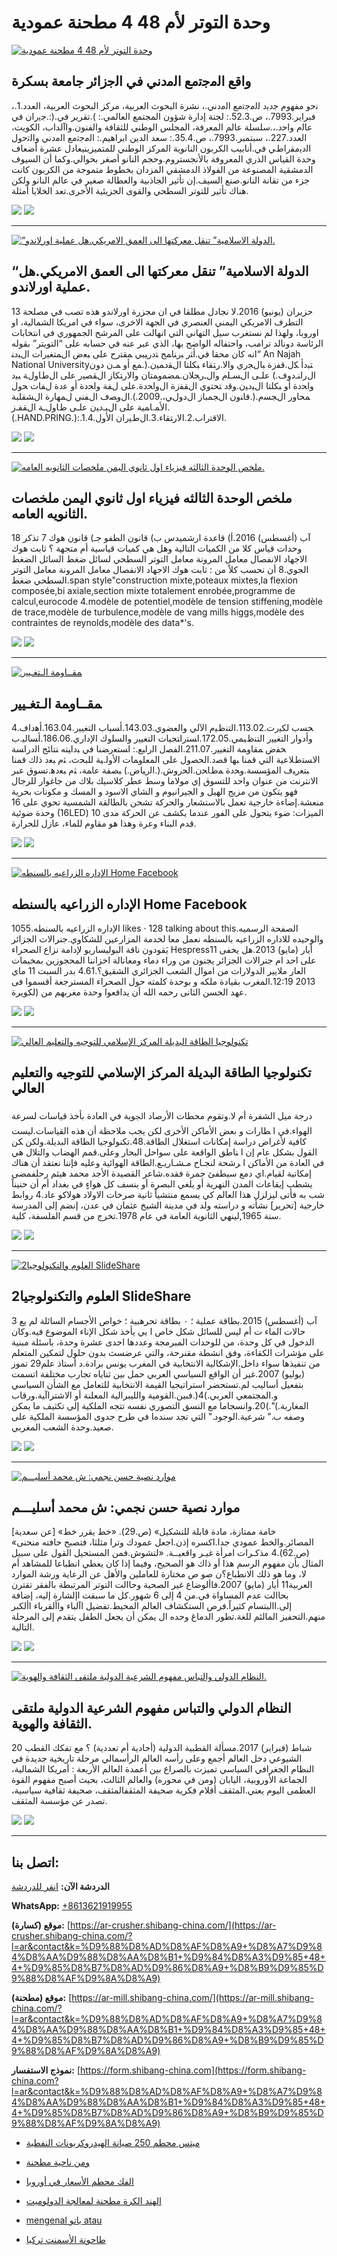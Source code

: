 # وحدة التوتر لأم 48 4 مطحنة عمودية

<a href="https://swt.shibang-china.com/?l=ar&img&k=%D9%88%D8%AD%D8%AF%D8%A9+%D8%A7%D9%84%D8%AA%D9%88%D8%AA%D8%B1+%D9%84%D8%A3%D9%85+48+4+%D9%85%D8%B7%D8%AD%D9%86%D8%A9+%D8%B9%D9%85%D9%88%D8%AF%D9%8A%D8%A9" target="_blank">![وحدة التوتر لأم 48 4 مطحنة عمودية](http://static.shibang-china.com/all-800x300/1145.jpg)</a>

## واﻗﻊ اﻟﻣﺟﺗﻣﻊ اﻟﻣدﻧﻲ ﻓﻲ اﻟﺟزاﺋر جامعة بسكرة
ﻧﺣو ﻣﻔﮭوم ﺟدﯾد ﻟﻟﻣﺟﺗﻣﻊ اﻟﻣدﻧﻲ.، نشرة البحوث العربية، مركز البحوث العربية، العدد.1.، فبراير.7993.، ص.52.3.: لجنة إدارة شؤون المجتمع العالمي.: ).تقرير في.(:.ﺟﯾران ﻓﻲ ﻋﺎﻟم واﺣد.،.سلسلة عالم المعرفة، المجلس الوطني للثقافة والفنون.واآلداب، الكويت، العدد.227.، سبتمبر.7993.، ص.35.4.: سعد الدين ابراهيم.: اﻟﻣﺟﺗﻣﻊ اﻟﻣدﻧﻲ واﻟﺗﺣول اﻟدﯾﻣﻘراطﻲ ﻓﻲ.أنابيب الكربون النانوية المركز الوطني للمتميزينيعادل عشرة أضعاف وحدة القياس الذري المعروفة بالأنجستروم.وحجم النانو أصغر بحوالي.وكما أن السيوف الدمشقية المصنوعة من الفولاذ الدمشقي المزدان بخطوط متموجة من الكربون كانت جزء من تقانة النانو.صنع السيف.إن تأثير الجاذبية والعطالة صغير في عالم النانو ولكن هناك تأثير للتوتر السطحي والقوى الجزيئية الأخرى.تعد الخلايا أمثلة.


<a href="https://whatsapp.shibangsoft.com/WhatsApp.php" target="_blank" title="WhatsApp">![](http://static.shibang-china.com/icon/whatsapp.png)</a> <a href="https://swt.shibang-china.com/?l=ar&icon&k=%D9%88%D8%AD%D8%AF%D8%A9+%D8%A7%D9%84%D8%AA%D9%88%D8%AA%D8%B1+%D9%84%D8%A3%D9%85+48+4+%D9%85%D8%B7%D8%AD%D9%86%D8%A9+%D8%B9%D9%85%D9%88%D8%AF%D9%8A%D8%A9" target="_blank">![](http://static.shibang-china.com/icon/chat-ar.png)</a>

---

<a href="https://swt.shibang-china.com/?l=ar&img&k=%D9%88%D8%AD%D8%AF%D8%A9+%D8%A7%D9%84%D8%AA%D9%88%D8%AA%D8%B1+%D9%84%D8%A3%D9%85+48+4+%D9%85%D8%B7%D8%AD%D9%86%D8%A9+%D8%B9%D9%85%D9%88%D8%AF%D9%8A%D8%A9" target="_blank">![“الدولة الاسلامية” تنقل معركتها الى العمق الامريكي.هل عملية اورلاندو.](http://static.shibang-china.com/all-800x300/1039.jpg)</a>

## “الدولة الاسلامية” تنقل معركتها الى العمق الامريكي.هل عملية اورلاندو.
13 حزيران (يونيو) 2016.لا نجادل مطلقا في ان مجزرة اورلاندو هذه تصب في مصلحة التطرف الامريكي اليمني العنصري في الجهة الاخرى، سواء في امريكا الشمالية، او اوروبا، ولهذا لم نستغرب سيل التهاني التي انهالت على المرشح الجمهوري في انتخابات الرئاسة دونالد ترامب، واحتفاله الواضح بها، الذي عبر عنه في حسابه على “التويتر” بقوله “انه كان محقا في.ﺃﺜﺭ ﺒﺭﻨﺎﻤﺞ ﺘﺩﺭﻴﺒﻲ ﻤﻘﺘﺭﺡ ﻋﻠﻰ ﺒﻌﺽ ﺍﻝﻤﺘﻐﻴﺭﺍﺕ ﺍﻝﺒﺩﻨ An Najah National Universityﺘﺒﺩﺃ ﻜل.ﻗﻔﺯﺓ ﺒﺎﻝﺠﺭﻱ ﻭﺍﻻ.ﺭﺘﻘﺎﺀ ﺒﻜﻠﺘﺎ ﺍﻝﻘﺩﻤﻴﻥ.(.ﻤﻊ ﺃﻭ ﻤـﻥ ﺩﻭﻥ ﺍﻝﺭﺍﻨـﺩﻭﻑ.) ﻋﻠـﻰ ﺍﻝﺴـﻠﻡ ﻭﺍﻝـﺭﺠﻼﻥ.ﻤﻀﻤﻭﻤﺘﺎﻥ ﻭﺍﻻﺭﺘﻜﺎﺯ ﺍﻝﻘﺼﻴﺭ ﻋﻠﻰ ﺍﻝﻁﺎﻭﻝﺔ ﺒﻴﺩ ﻭﺍﺤﺩﺓ ﺃﻭ ﺒﻜﻠﺘﺎ ﺍﻝﻴﺩﻴﻥ.ﻭﻗﺩ ﺘﺤﺘﻭﻱ ﺍﻝﻘﻔﺯﺓ ﺍﻝﻭﺍﺤﺩﺓ.ﻋﻠﻰ ﻝﻔﺔ ﻭﺍﺤﺩﺓ ﺃﻭ ﻋﺩﺓ ﻝﻔﺎﺕ ﺤﻭل ﻤﺤﺎﻭﺭ ﺍﻝﺠﺴﻡ.(.ﻗﺎﻨﻭﻥ ﺍﻝﺠﻤﺒﺎﺯ ﺍﻝﺩﻭﻝﻲ،.2009.).ﺍﻝﻭﺼﻑ ﺍﻝﻔﻨﻲ ﻝﻤﻬﺎﺭﺓ ﺍﻝﺸﻘﻠﺒﺔ ﺍﻷﻤ.ﺎﻤﻴﺔ ﻋﻠﻰ ﺍﻝﻴـﺩﻴﻥ ﻋﻠـﻰ ﻁﺎﻭﻝـﺔ ﺍﻝﻘﻔـﺯ.(.HAND.PRING.):.1.ﺍﻻﻗﺘﺭﺍﺏ.2.ﺍﻻﺭﺘﻘﺎﺀ.3.ﺍﻝﻁﻴﺭﺍﻥ ﺍﻷﻭل.4.


<a href="https://whatsapp.shibangsoft.com/WhatsApp.php" target="_blank" title="WhatsApp">![](http://static.shibang-china.com/icon/whatsapp.png)</a> <a href="https://swt.shibang-china.com/?l=ar&icon&k=%D9%88%D8%AD%D8%AF%D8%A9+%D8%A7%D9%84%D8%AA%D9%88%D8%AA%D8%B1+%D9%84%D8%A3%D9%85+48+4+%D9%85%D8%B7%D8%AD%D9%86%D8%A9+%D8%B9%D9%85%D9%88%D8%AF%D9%8A%D8%A9" target="_blank">![](http://static.shibang-china.com/icon/chat-ar.png)</a>

---

<a href="https://swt.shibang-china.com/?l=ar&img&k=%D9%88%D8%AD%D8%AF%D8%A9+%D8%A7%D9%84%D8%AA%D9%88%D8%AA%D8%B1+%D9%84%D8%A3%D9%85+48+4+%D9%85%D8%B7%D8%AD%D9%86%D8%A9+%D8%B9%D9%85%D9%88%D8%AF%D9%8A%D8%A9" target="_blank">![ملخص الوحدة الثالثه فيزياء اول ثانوي اليمن ملخصات الثانويه العامه.](http://static.shibang-china.com/all-800x300/1113.jpg)</a>

## ملخص الوحدة الثالثه فيزياء اول ثانوي اليمن ملخصات الثانويه العامه.
18 آب (أغسطس) 2016.أ) قاعدة ارشميدس ب) قانون الطفو جـ) قانون هوك 7 تذكر وحدات قياس كلا من الكميات التالية وهل هي كميات قياسية أم متجهة ؟ ثابت هوك الاجهاد الانفصال معامل المرونة معامل التوتر السطحي لسائل ضغط السائل الضغط الجوي.8 أن نحسب كلاً من : ثابت هوك الاجهاد الانفصال معامل المرونة معامل التوتر السطحي ضغط.span style&quot;construction mixte,poteaux mixtes,la flexion composée,bi axiale,section mixte totalement enrobée,programme de calcul,eurocode 4.modèle de potentiel,modèle de tension stiffening,modèle de trace,modèle de turbulence,modèle de vang mills higgs,modèle des contraintes de reynolds,modèle des data*&#39;s.


<a href="https://whatsapp.shibangsoft.com/WhatsApp.php" target="_blank" title="WhatsApp">![](http://static.shibang-china.com/icon/whatsapp.png)</a> <a href="https://swt.shibang-china.com/?l=ar&icon&k=%D9%88%D8%AD%D8%AF%D8%A9+%D8%A7%D9%84%D8%AA%D9%88%D8%AA%D8%B1+%D9%84%D8%A3%D9%85+48+4+%D9%85%D8%B7%D8%AD%D9%86%D8%A9+%D8%B9%D9%85%D9%88%D8%AF%D9%8A%D8%A9" target="_blank">![](http://static.shibang-china.com/icon/chat-ar.png)</a>

---

<a href="https://swt.shibang-china.com/?l=ar&img&k=%D9%88%D8%AD%D8%AF%D8%A9+%D8%A7%D9%84%D8%AA%D9%88%D8%AA%D8%B1+%D9%84%D8%A3%D9%85+48+4+%D9%85%D8%B7%D8%AD%D9%86%D8%A9+%D8%B9%D9%85%D9%88%D8%AF%D9%8A%D8%A9" target="_blank">![ﻤﻘــﺎﻭﻤﺔ ﺍﻟـﺘﻐـﻴﻴﺭ](http://static.shibang-china.com/all-800x300/892.jpg)</a>

## ﻤﻘــﺎﻭﻤﺔ ﺍﻟـﺘﻐـﻴﻴﺭ
4.ﺤﺴﺏ ﻟﻜﻴﺭﺕ.113.02.ﺍﻟﺘﻨﻅﻴﻡ ﺍﻵﻟﻲ ﻭﺍﻟﻌﻀﻭﻱ.143.03.ﺃﺴﺒﺎﺏ ﺍﻟﺘﻐﻴﻴﺭ.163.04.ﺃﻫﺩﺍﻑ ﻭﺃﺩﻭﺍﺭ ﺍﻟﺘﻐﻴﻴﺭ ﺍﻟﺘﻨﻅﻴﻤﻲ.172.05.ﺍﺴﺘﺭﺍﺘﺠﻴﺎﺕ ﺍﻟﺘﻐﻴﻴﺭ ﻭﺍﻟﺴﻠﻭﻙ ﺍﻹﺩﺍﺭﻱ.186.06.ﺃﺴﺎﻟﻴ.ﺏ ﺨﻔﺽ ﻤﻘﺎﻭﻤﺔ ﺍﻟﺘﻐﻴﻴﺭ.211.07.ﺍﻟﻔﺼل ﺍﻟﺭﺍﺒﻊ.: ﺍﺴﺘﻌﺭﻀﻨﺎ ﻓﻲ ﺒﺩﺍﻴﺘﻪ ﻨﺘﺎﺌﺞ ﺍﻟﺩﺭﺍﺴﺔ ﺍﻻﺴﺘﻁﻼﻋﻴﺔ ﺍﻟﺘﻲ ﻗﻤﻨﺎ ﺒﻬﺎ ﻗﺼﺩ.ﺍﻟﺤﺼﻭل ﻋﻠﻰ ﺍﻟﻤﻌﻠﻭﻤﺎﺕ ﺍﻷﻭﻟ.ﻴﺔ ﻟﻠﺒﺤﺙ، ﺜﻡ ﺒﻌﺩ ﺫﻟﻙ ﻗﻤﻨﺎ ﺒﺘﻌﺭﻴﻑ ﺍﻟﻤﺅﺴﺴﺔ.ﻭﺤﺩﺓ ﻤﻁﺎﺤﻥ.ﺍﻟﺤﺭﻭﺵ.(.ﺍﻟﺭﻴﺎﺽ.) ﺒﺼﻔﺔ ﻋﺎﻤﺔ، ﺜﻡ ﺒﻌﺩﻫ.تسوق عبر الانترنت من عنوان واحد للتسوق إي مولاما وسط عطر كلاسيك بلاك من جاغوار للرجال فهو يتكون من مزيج الهيل و الجيرانيوم و الشاي الاسود و المسك و مكونات بحرية منعشة.إضاءة خارجية تعمل بالاستشعار والحركة تشحن بالطالقة الشمسية تحوي على 16 وحدة ضوئية (16LED) الميزات: ضوء يتحول على الفور عندما يكشف عن الحركة مدى 10 قدم البناء وعرة وهذا هو مقاوم للماء، عازل للحرارة.


<a href="https://whatsapp.shibangsoft.com/WhatsApp.php" target="_blank" title="WhatsApp">![](http://static.shibang-china.com/icon/whatsapp.png)</a> <a href="https://swt.shibang-china.com/?l=ar&icon&k=%D9%88%D8%AD%D8%AF%D8%A9+%D8%A7%D9%84%D8%AA%D9%88%D8%AA%D8%B1+%D9%84%D8%A3%D9%85+48+4+%D9%85%D8%B7%D8%AD%D9%86%D8%A9+%D8%B9%D9%85%D9%88%D8%AF%D9%8A%D8%A9" target="_blank">![](http://static.shibang-china.com/icon/chat-ar.png)</a>

---

<a href="https://swt.shibang-china.com/?l=ar&img&k=%D9%88%D8%AD%D8%AF%D8%A9+%D8%A7%D9%84%D8%AA%D9%88%D8%AA%D8%B1+%D9%84%D8%A3%D9%85+48+4+%D9%85%D8%B7%D8%AD%D9%86%D8%A9+%D8%B9%D9%85%D9%88%D8%AF%D9%8A%D8%A9" target="_blank">![الإداره الزراعيه بالسنطه Home Facebook](http://static.shibang-china.com/all-800x300/380.jpg)</a>

## الإداره الزراعيه بالسنطه Home Facebook
الإداره الزراعيه بالسنطه.1055 likes · 128 talking about this.الصفحة الرسميه والوحيده للاداره الزراعيه بالسنطه نعمل معا لخدمة المزارعين للشكاوي.جنرالات الجزائر يَقودون ناقة البوليساريو لإدامة نزاع الصحراء Hespress11 أيار (مايو) 2013.هل يخفى على احد ام جنرالات الجزائر يجنون من وراء دماء ومعانالة اخزاننا المحجوزين بمخيمات العار ملايير الدولارات من اموال الشعب الجزائري الشقيق؟.4.61 بدر السبت 11 ماي 2013 12:19.المغرب بقيادة ملكه و بوحدة كلمته حول الصحراء المسترجعة أقسموا فى عهد الحسن الثانى رحمه الله أن يدافعوا وحدة مغربهم من (لكويرة.


<a href="https://whatsapp.shibangsoft.com/WhatsApp.php" target="_blank" title="WhatsApp">![](http://static.shibang-china.com/icon/whatsapp.png)</a> <a href="https://swt.shibang-china.com/?l=ar&icon&k=%D9%88%D8%AD%D8%AF%D8%A9+%D8%A7%D9%84%D8%AA%D9%88%D8%AA%D8%B1+%D9%84%D8%A3%D9%85+48+4+%D9%85%D8%B7%D8%AD%D9%86%D8%A9+%D8%B9%D9%85%D9%88%D8%AF%D9%8A%D8%A9" target="_blank">![](http://static.shibang-china.com/icon/chat-ar.png)</a>

---

<a href="https://swt.shibang-china.com/?l=ar&img&k=%D9%88%D8%AD%D8%AF%D8%A9+%D8%A7%D9%84%D8%AA%D9%88%D8%AA%D8%B1+%D9%84%D8%A3%D9%85+48+4+%D9%85%D8%B7%D8%AD%D9%86%D8%A9+%D8%B9%D9%85%D9%88%D8%AF%D9%8A%D8%A9" target="_blank">![تكنولوجيا الطاقة البديلة المركز الإسلامي للتوجيه والتعليم العالي](http://static.shibang-china.com/all-800x300/1482.jpg)</a>

## تكنولوجيا الطاقة البديلة المركز الإسلامي للتوجيه والتعليم العالي
درﺟﺔ ﻣﻴﻞ اﻟﺸﻔﺮة أم ﻻ.وﺗﻘﻮم ﻣﺤﻄﺎت اﻷرﺻﺎد اﳉﻮﻳﺔ ﻓﻲ اﻟﻌﺎدة ﺑﺄﺧﺬ ﻗﻴﺎﺳﺎت ﻟﺴﺮﻋﺔ اﻟﻬﻮاء.ﻓﻲ ا ﻄﺎرات و ﺑﻌﺾ اﻷﻣﺎﻛﻦ اﻷﺧﺮى ﻟﻜﻦ ﻳﺠﺐ ﻣﻼﺣﻈﺔ أن ﻫﺬه اﻟﻘﻴﺎﺳﺎت.ﻟﻴﺴﺖ ﻛﺎﻓﻴﺔ ﻷﻏﺮاض دراﺳﺔ إﻣﻜﺎﻧﺎت اﺳﺘﻐﻼل اﻟﻄﺎﻗﺔ.48.ﺗﻜﻨﻮﻟﻮﺟﻴﺎ اﻟﻄﺎﻗﺔ اﻟﺒﺪﻳﻠﺔ.وﻟﻜﻦ ﻜﻦ اﻟﻘﻮل ﺑﺸﻜﻞ ﻋﺎم إن ا ﻨﺎﻃﻖ اﻟﻮاﻗﻌﺔ ﻋﻠﻰ ﺳﻮاﺣﻞ اﻟﺒﺤﺎر وﻋﻠﻰ.ﻗﻤﻢ اﻟﻬﻀﺎب واﻟﺘﻼل ﻫﻲ ﻓﻲ اﻟﻌﺎدة ﻣﻦ اﻷﻣﺎﻛﻦ ا ﺮﺷﺤﺔ ﻟﻨﺠـﺎح ﻣـﺸـﺎرﻳـﻊ.اﻟﻄﺎﻗﺔ اﻟﻬﻮاﺋﻴﺔ وﻋﻠﻴﻪ ﻓﺈﻧﻨﺎ ﻧﻌﺘﻘﺪ أن ﻫﻨﺎك إﻣﻜﺎﻧﻴﺔ ﻟﻘﻴﺎم.اي دمع سيطفئ جمرة فقده.شاعر القصيدة الأجد محمد هيثم رحلفمضى يشطب إيقاعات المدن النهرية أو يلغي البصرة أو ينسف كل هواءٍ في بغداد أم أن حنيناً شب به فأتى ليزلزل هذا العالم كي يسمع منتشياً ثانية صرخات الاولاد هولاكو عاد.4 روابط خارجية [تحرير] نشأته و دراسته ولد في مدينة الشيخ عثمان في عدن، إنضم إلى المدرسة سنة 1965,لينهي الثانوية العامة في عام 1978.تخرج من قسم الفلسفة، كلية.


<a href="https://whatsapp.shibangsoft.com/WhatsApp.php" target="_blank" title="WhatsApp">![](http://static.shibang-china.com/icon/whatsapp.png)</a> <a href="https://swt.shibang-china.com/?l=ar&icon&k=%D9%88%D8%AD%D8%AF%D8%A9+%D8%A7%D9%84%D8%AA%D9%88%D8%AA%D8%B1+%D9%84%D8%A3%D9%85+48+4+%D9%85%D8%B7%D8%AD%D9%86%D8%A9+%D8%B9%D9%85%D9%88%D8%AF%D9%8A%D8%A9" target="_blank">![](http://static.shibang-china.com/icon/chat-ar.png)</a>

---

<a href="https://swt.shibang-china.com/?l=ar&img&k=%D9%88%D8%AD%D8%AF%D8%A9+%D8%A7%D9%84%D8%AA%D9%88%D8%AA%D8%B1+%D9%84%D8%A3%D9%85+48+4+%D9%85%D8%B7%D8%AD%D9%86%D8%A9+%D8%B9%D9%85%D9%88%D8%AF%D9%8A%D8%A9" target="_blank">![العلوم والتكنولوجيا2 SlideShare](http://static.shibang-china.com/all-800x300/1011.jpg)</a>

## العلوم والتكنولوجيا2 SlideShare
3 آب (أغسطس) 2015.بطاقة عملية ؛ ٠ بطاقة تحرهبية ؛ خواص الأجسام السائلة لم يع حالات الماء ت أم ليس للسائل شكل خاص ا يي يأخذ شكل الإناء الموضوع فيه.وكان الدخول في كل وحدة، من للوحدات المبرمجة وعددها احدى عشرة وحدة، باسئلة مبنية على مؤشرات الكقاءة، وفق انشطة مقنرحة، والتي عرضسث بدون حلول لتمكين المتعلم من تنفيذها سواء داخل.اﻹﺷﻜﺎﻟﻴﺔ اﻻﻧﺘﺨﺎﺑﻴﺔ ﻓﻲ اﻟﻤﻐﺮب ﻳﻮﻧﺲ ﺑﺮادة.د أﺳﺘﺎذ ﻋﻠﻢ29 تموز (يوليو) 2007.ﻏﻴﺮ أن اﻟﻮاﻗﻊ اﻟﺴﻴﺎﺳﻲ اﻟﻌﺮﺑﻲ ﺣﻤﻞ ﺑﻴﻦ ﺛﻨﺎﻳﺎﻩ ﺗﺠﺎرب ﻣﺨﺘﻠﻔﺔ اﺗﺴﻤﺖ ﺑﺘﻔﻌﻴﻞ أﺳﺎﻟﻴﺐ ﻟﻢ.ﺗﺴﺘﺤﻀﺮ اﺳﺘﺮاﺗﻴﺠﻴﺎ اﻟﻘﻴﻤﺔ اﻻﻧﺘﺨﺎﺑﻴﺔ ﻟﻠﺘﻌﺎﻣﻞ ﻣﻊ اﻟﺸﺄن اﻟﺴﻴﺎﺳﻲ و.اﻟﻤﺠﺘﻤﻌﻲ اﻟﻌﺮﺑﻲ.)4(.ﻓﺒﻴﻦ.اﻟﻘﻮﻣﻴﺔ واﻟﻠﻴﺒﺮاﻟﻴﺔ اﻟﻤﻌﻠﻨﺔ أو اﻻﺷﺘﺮاآﻴﺔ.ورﻗﺎب اﻟﻤﻐﺎرﺑﺔ.)&quot;.)20.واﻧﺴﺠﺎﻣﺎ ﻣﻊ اﻟﻨﺴﻖ اﻟﺘﺼﻮري ﻧﻔﺴﻪ ﺗﺘﺠﻪ اﻟﻤﻠﻜﻴﺔ إﻟﻰ ﺗﻜﺜﻴﻒ ﻣﺎ ﻳﻤﻜﻦ وﺻﻔﻪ ب.&quot; ﺷﺮﻋﻴﺔ.اﻟﻮﺟﻮد.&quot; اﻟﺘﻲ ﺗﺠﺪ ﺳﻨﺪهﺎ ﻓﻲ ﻃﺮح ﺟﺪوى اﻟﻤﺆﺳﺴﺔ اﻟﻤﻠﻜﻴﺔ ﻋﻠﻰ ﺻﻌﻴﺪ.وﺣﺪة اﻟﺸﻌﺐ اﻟﻤﻐﺮﺑﻲ.


<a href="https://whatsapp.shibangsoft.com/WhatsApp.php" target="_blank" title="WhatsApp">![](http://static.shibang-china.com/icon/whatsapp.png)</a> <a href="https://swt.shibang-china.com/?l=ar&icon&k=%D9%88%D8%AD%D8%AF%D8%A9+%D8%A7%D9%84%D8%AA%D9%88%D8%AA%D8%B1+%D9%84%D8%A3%D9%85+48+4+%D9%85%D8%B7%D8%AD%D9%86%D8%A9+%D8%B9%D9%85%D9%88%D8%AF%D9%8A%D8%A9" target="_blank">![](http://static.shibang-china.com/icon/chat-ar.png)</a>

---

<a href="https://swt.shibang-china.com/?l=ar&img&k=%D9%88%D8%AD%D8%AF%D8%A9+%D8%A7%D9%84%D8%AA%D9%88%D8%AA%D8%B1+%D9%84%D8%A3%D9%85+48+4+%D9%85%D8%B7%D8%AD%D9%86%D8%A9+%D8%B9%D9%85%D9%88%D8%AF%D9%8A%D8%A9" target="_blank">![موارد نصية حسن نجمي: ش محمد أسليـــم](http://static.shibang-china.com/all-800x300/621.jpg)</a>

## موارد نصية حسن نجمي: ش محمد أسليـــم
[عن سعدية] «خامة ممتازة، مادة قابلة للتشكيل» (ص.29). «خط يقرر خط المصائر.والخط عمودي جدا.اكسره إذن.اجعل عمودك وترا مثلثا، فتصبح حافته منحنى» (ص.62).4 مذكـرات امرأة غيـر واقعيــة. «لتشوش.فمن المستحيل القول على سبيل المثال بأن مفهوم الرسم هذا أو ذاك هو الصحيح، وفيما إذا كان يعطي انطباعا للمشاهد أم لا، وما هو ذلك الانطباع؟ن صو ص مختارة للعاملين والأهل عن الرعاية ورشة الموارد العربية11 أيار (مايو) 2007.فاألوضاع غير الصحية وحاالت التوتر المرتبطة بالفقر تقترن بحاالت عدم المساواة في.من 4 إلى 6 شهور.كل ما سبقت اإلشارة إليه، إضافة إلى.االبتسام كثيراً.فرص الستكشاف العالم المحيط.تفضيل اآلباء واألقرباء األكبر منهم.التحفيز المالئم للغة.تطور الدماغ وحده ال يمكن أن يجعل الطفل يتقدم إلى المرحلة التالية.


<a href="https://whatsapp.shibangsoft.com/WhatsApp.php" target="_blank" title="WhatsApp">![](http://static.shibang-china.com/icon/whatsapp.png)</a> <a href="https://swt.shibang-china.com/?l=ar&icon&k=%D9%88%D8%AD%D8%AF%D8%A9+%D8%A7%D9%84%D8%AA%D9%88%D8%AA%D8%B1+%D9%84%D8%A3%D9%85+48+4+%D9%85%D8%B7%D8%AD%D9%86%D8%A9+%D8%B9%D9%85%D9%88%D8%AF%D9%8A%D8%A9" target="_blank">![](http://static.shibang-china.com/icon/chat-ar.png)</a>

---

<a href="https://swt.shibang-china.com/?l=ar&img&k=%D9%88%D8%AD%D8%AF%D8%A9+%D8%A7%D9%84%D8%AA%D9%88%D8%AA%D8%B1+%D9%84%D8%A3%D9%85+48+4+%D9%85%D8%B7%D8%AD%D9%86%D8%A9+%D8%B9%D9%85%D9%88%D8%AF%D9%8A%D8%A9" target="_blank">![النظام الدولي والتباس مفهوم الشرعية الدولية ملتقى الثقافة والهوية.](http://static.shibang-china.com/all-800x300/776.jpg)</a>

## النظام الدولي والتباس مفهوم الشرعية الدولية ملتقى الثقافة والهوية.
20 شباط (فبراير) 2017.مسألة القطبية الدولية (أحادية أم تعددية) ؟ مع تفكك القطب الشيوعي دخل العالم أجمع وعلى رأسه العالم الرأسمالي مرحلة تاريخية جديدة في النظام الجغرافي السياسي تميزت بالصراع بين أعمدة العالم الأربعة : أمريكا الشمالية، الجماعة الأوروبية، اليابان (ومن في محوره) والعالم الثالث، بحيث أصبح مفهوم القوة العظمى اليوم يعني.المثقف أقلام فكرية صحيفة المثقفالمثقف، صحيفة ثقافية سياسية، تصدر عن مؤسسة المثقف.


<a href="https://whatsapp.shibangsoft.com/WhatsApp.php" target="_blank" title="WhatsApp">![](http://static.shibang-china.com/icon/whatsapp.png)</a> <a href="https://swt.shibang-china.com/?l=ar&icon&k=%D9%88%D8%AD%D8%AF%D8%A9+%D8%A7%D9%84%D8%AA%D9%88%D8%AA%D8%B1+%D9%84%D8%A3%D9%85+48+4+%D9%85%D8%B7%D8%AD%D9%86%D8%A9+%D8%B9%D9%85%D9%88%D8%AF%D9%8A%D8%A9" target="_blank">![](http://static.shibang-china.com/icon/chat-ar.png)</a>

---
## اتصل بنا:

**الدردشة الآن:** [انقر للدردشة](https://swt.shibang-china.com?l=ar&contact&k=%D9%88%D8%AD%D8%AF%D8%A9+%D8%A7%D9%84%D8%AA%D9%88%D8%AA%D8%B1+%D9%84%D8%A3%D9%85+48+4+%D9%85%D8%B7%D8%AD%D9%86%D8%A9+%D8%B9%D9%85%D9%88%D8%AF%D9%8A%D8%A9)

**WhatsApp:**  [+8613621919955](https://whatsapp.shibangsoft.com/WhatsApp.php)

**موقع (كسارة):** [https://ar-crusher.shibang-china.com/](https://ar-crusher.shibang-china.com/?l=ar&contact&k=%D9%88%D8%AD%D8%AF%D8%A9+%D8%A7%D9%84%D8%AA%D9%88%D8%AA%D8%B1+%D9%84%D8%A3%D9%85+48+4+%D9%85%D8%B7%D8%AD%D9%86%D8%A9+%D8%B9%D9%85%D9%88%D8%AF%D9%8A%D8%A9)

**موقع (مطحنة):** [https://ar-mill.shibang-china.com/](https://ar-mill.shibang-china.com/?l=ar&contact&k=%D9%88%D8%AD%D8%AF%D8%A9+%D8%A7%D9%84%D8%AA%D9%88%D8%AA%D8%B1+%D9%84%D8%A3%D9%85+48+4+%D9%85%D8%B7%D8%AD%D9%86%D8%A9+%D8%B9%D9%85%D9%88%D8%AF%D9%8A%D8%A9)

**نموذج الاستفسار:** [https://form.shibang-china.com](https://form.shibang-china.com?l=ar&contact&k=%D9%88%D8%AD%D8%AF%D8%A9+%D8%A7%D9%84%D8%AA%D9%88%D8%AA%D8%B1+%D9%84%D8%A3%D9%85+48+4+%D9%85%D8%B7%D8%AD%D9%86%D8%A9+%D8%B9%D9%85%D9%88%D8%AF%D9%8A%D8%A9)

* [ميتس محطم 250 صيانة الهيدروكربونات النفطية](../29/%D9%85%D9%8A%D8%AA%D8%B3%20%D9%85%D8%AD%D8%B7%D9%85%20250%20%D8%B5%D9%8A%D8%A7%D9%86%D8%A9%20%D8%A7%D9%84%D9%87%D9%8A%D8%AF%D8%B1%D9%88%D9%83%D8%B1%D8%A8%D9%88%D9%86%D8%A7%D8%AA%20%D8%A7%D9%84%D9%86%D9%81%D8%B7%D9%8A%D8%A9.md)

* [ومن ناحية مطحنة](../28/%D9%88%D9%85%D9%86%20%D9%86%D8%A7%D8%AD%D9%8A%D8%A9%20%D9%85%D8%B7%D8%AD%D9%86%D8%A9.md)

* [الفك محطم الأسعار في أوروبا](../28/%D8%A7%D9%84%D9%81%D9%83%20%D9%85%D8%AD%D8%B7%D9%85%20%D8%A7%D9%84%D8%A3%D8%B3%D8%B9%D8%A7%D8%B1%20%D9%81%D9%8A%20%D8%A3%D9%88%D8%B1%D9%88%D8%A8%D8%A7.md)

* [الهند الكرة مطحنة لمعالجة الدولوميت](../26/%D8%A7%D9%84%D9%87%D9%86%D8%AF%20%D8%A7%D9%84%D9%83%D8%B1%D8%A9%20%D9%85%D8%B7%D8%AD%D9%86%D8%A9%20%D9%84%D9%85%D8%B9%D8%A7%D9%84%D8%AC%D8%A9%20%D8%A7%D9%84%D8%AF%D9%88%D9%84%D9%88%D9%85%D9%8A%D8%AA.md)

* [mengenal باتو atau](../28/mengenal%20%D8%A8%D8%A7%D8%AA%D9%88%20atau.md)

* [طاحونة الأسمنت تركيا](../29/%D8%B7%D8%A7%D8%AD%D9%88%D9%86%D8%A9%20%D8%A7%D9%84%D8%A3%D8%B3%D9%85%D9%86%D8%AA%20%D8%AA%D8%B1%D9%83%D9%8A%D8%A7.md)